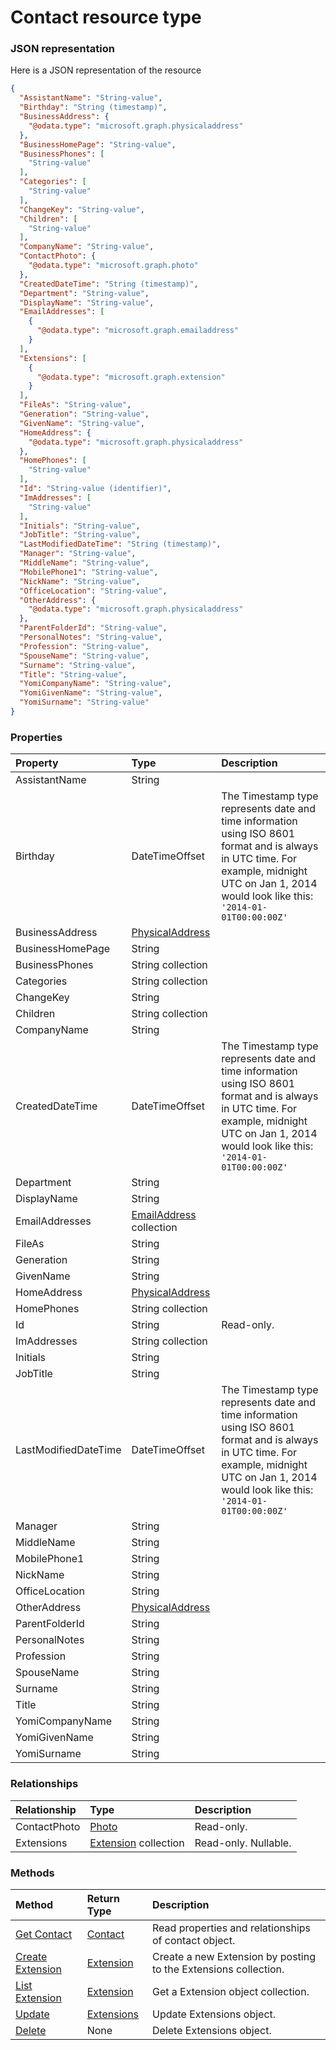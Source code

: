 # Contact resource type



### JSON representation

Here is a JSON representation of the resource

<!-- {
  "blockType": "resource",
  "optionalProperties": [
    "ContactPhoto",
    "Extensions"
  ],
  "@odata.type": "microsoft.graph.contact"
}-->

```json
{
  "AssistantName": "String-value",
  "Birthday": "String (timestamp)",
  "BusinessAddress": {
    "@odata.type": "microsoft.graph.physicaladdress"
  },
  "BusinessHomePage": "String-value",
  "BusinessPhones": [
    "String-value"
  ],
  "Categories": [
    "String-value"
  ],
  "ChangeKey": "String-value",
  "Children": [
    "String-value"
  ],
  "CompanyName": "String-value",
  "ContactPhoto": {
    "@odata.type": "microsoft.graph.photo"
  },
  "CreatedDateTime": "String (timestamp)",
  "Department": "String-value",
  "DisplayName": "String-value",
  "EmailAddresses": [
    {
      "@odata.type": "microsoft.graph.emailaddress"
    }
  ],
  "Extensions": [
    {
      "@odata.type": "microsoft.graph.extension"
    }
  ],
  "FileAs": "String-value",
  "Generation": "String-value",
  "GivenName": "String-value",
  "HomeAddress": {
    "@odata.type": "microsoft.graph.physicaladdress"
  },
  "HomePhones": [
    "String-value"
  ],
  "Id": "String-value (identifier)",
  "ImAddresses": [
    "String-value"
  ],
  "Initials": "String-value",
  "JobTitle": "String-value",
  "LastModifiedDateTime": "String (timestamp)",
  "Manager": "String-value",
  "MiddleName": "String-value",
  "MobilePhone1": "String-value",
  "NickName": "String-value",
  "OfficeLocation": "String-value",
  "OtherAddress": {
    "@odata.type": "microsoft.graph.physicaladdress"
  },
  "ParentFolderId": "String-value",
  "PersonalNotes": "String-value",
  "Profession": "String-value",
  "SpouseName": "String-value",
  "Surname": "String-value",
  "Title": "String-value",
  "YomiCompanyName": "String-value",
  "YomiGivenName": "String-value",
  "YomiSurname": "String-value"
}

```
### Properties
| Property	   | Type	|Description|
|:---------------|:--------|:----------|
|AssistantName|String||
|Birthday|DateTimeOffset|The Timestamp type represents date and time information using ISO 8601 format and is always in UTC time. For example, midnight UTC on Jan 1, 2014 would look like this: `'2014-01-01T00:00:00Z'`|
|BusinessAddress|[PhysicalAddress](physicaladdress.md)||
|BusinessHomePage|String||
|BusinessPhones|String collection||
|Categories|String collection||
|ChangeKey|String||
|Children|String collection||
|CompanyName|String||
|CreatedDateTime|DateTimeOffset|The Timestamp type represents date and time information using ISO 8601 format and is always in UTC time. For example, midnight UTC on Jan 1, 2014 would look like this: `'2014-01-01T00:00:00Z'`|
|Department|String||
|DisplayName|String||
|EmailAddresses|[EmailAddress](emailaddress.md) collection||
|FileAs|String||
|Generation|String||
|GivenName|String||
|HomeAddress|[PhysicalAddress](physicaladdress.md)||
|HomePhones|String collection||
|Id|String| Read-only.|
|ImAddresses|String collection||
|Initials|String||
|JobTitle|String||
|LastModifiedDateTime|DateTimeOffset|The Timestamp type represents date and time information using ISO 8601 format and is always in UTC time. For example, midnight UTC on Jan 1, 2014 would look like this: `'2014-01-01T00:00:00Z'`|
|Manager|String||
|MiddleName|String||
|MobilePhone1|String||
|NickName|String||
|OfficeLocation|String||
|OtherAddress|[PhysicalAddress](physicaladdress.md)||
|ParentFolderId|String||
|PersonalNotes|String||
|Profession|String||
|SpouseName|String||
|Surname|String||
|Title|String||
|YomiCompanyName|String||
|YomiGivenName|String||
|YomiSurname|String||

### Relationships
| Relationship | Type	|Description|
|:---------------|:--------|:----------|
|ContactPhoto|[Photo](photo.md)| Read-only.|
|Extensions|[Extension](extension.md) collection| Read-only. Nullable.|

### Methods

| Method		   | Return Type	|Description|
|:---------------|:--------|:----------|
|[Get Contact](../api/contact_get.md) | [Contact](contact.md) |Read properties and relationships of contact object.|
|[Create Extension](../api/contact_post_extensions.md) |[Extension](extension.md)| Create a new Extension by posting to the Extensions collection.|
|[List Extension](../api/extension_list.md) |[Extension](extension.md)| Get a Extension object collection.|
|[Update](../api/extensions_update.md) | [Extensions](extensions.md)	|Update Extensions object. |
|[Delete](../api/extensions_delete.md) | None |Delete Extensions object. |

<!-- uuid: 8060035e-062d-44ca-b14d-94eae4b43c22
2015-10-25 14:02:53 UTC -->
<!-- {
  "type": "#page.annotation",
  "description": "Extensions resource",
  "keywords": "",
  "section": "documentation",
  "tocPath": ""
}-->
